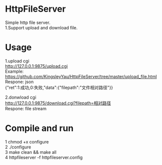 # HttpFileServer

Simple http file server.</br>
1.Support upload and download file.</br>

# Usage
1.upload cgi</br>
http://127.0.0.1:9875/upload.cgi</br> 
Example: https://github.com/KingsleyYau/HttpFileServer/tree/master/upload_file.html</br>
Respone: json</br>
{"ret":1:成功,0:失败,"data":{"filepath":"文件相对路径"}}</br>

2.donwload cgi</br>
http://127.0.0.1:9875/download.cgi?filepath=相对路径</br>
Respone: file stream</br>

# Compile and run
1 chmod +x configure</br>
2 ./configure</br>
3 make clean && make all</br>
4 httpfileserver -f httpfileserver.config</br>
